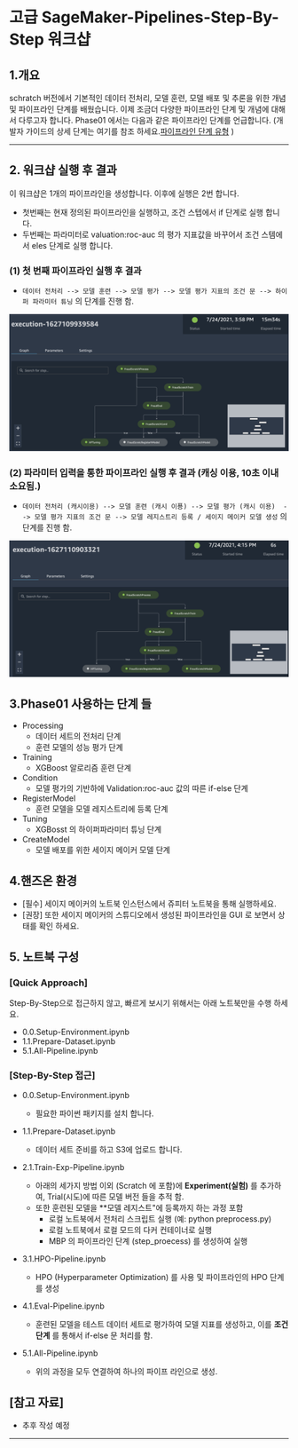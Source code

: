 # 고급 SageMaker-Pipelines-Step-By-Step 워크샵

## 1.개요
schratch 버전에서 기본적인 데이터 전처리, 모델 훈련, 모델 배포 및 추론을 위한 개념 및 파이프라인 단계를 배웠습니다. 이제 조금더 다양한 파이프라인 단계 및 개념에 대해서 다루고자 합니다. Phase01 에서는 다음과 같은 파이프라인 단계를 언급합니다. (개발자 가이드의 상세 단계는 여기를 참조 하세요.[파이프라인 단계 유형](https://docs.aws.amazon.com/ko_kr/sagemaker/latest/dg/build-and-manage-steps.html#build-and-manage-steps-types) )

---


## 2. 워크샵 실행 후 결과
이 워크샵은 1개의 파이프라인을 생성합니다. 이후에 실행은 2번 합니다. 
- 첫번째는 현재 정의된 파이프라인을 실행하고, 조건 스텝에서 if 단계로 실행 합니다.
- 두번째는 파라미터로 valuation:roc-auc 의 평가 지표값을 바꾸어서 조건 스템에서 eles 단계로 실행 합니다.

### (1) 첫 번째 파이프라인 실행 후 결과
- `데이터 전처리 --> 모델 훈련 --> 모델 평가 --> 모델 평가 지표의 조건 문 --> 하이퍼 파라미터 튜닝` 의 단계를 진행 함.

![main-pl01.png](img/main-pl01.png)

### (2) 파라미터 입력을 통한 파이프라인 실행 후 결과 (캐싱 이용, 10초 이내 소요됨.)
- `데이터 전처리 (캐시이용) --> 모델 훈련 (캐시 이푱) --> 모델 평가 (캐시 이용)  --> 모델 평가 지표의 조건 문 --> 모델 레지스트리 등록 / 세이지 메이커 모델 생성` 의 단계를 진행 함.


![main-p02.png](img/main-p02.png)


## 3.Phase01 사용하는 단계 들
- Processing
    - 데이터 세트의 전처리 단계
    - 훈련 모델의 성능 평가 단계
- Training
    - XGBoost 알로리즘 훈련 단계
- Condition
    - 모델 평가의 기반하에 Validation:roc-auc 값의 따른 if-else 단계 
- RegisterModel    
    - 훈련 모델을 모델 레지스트리에 등록 단계
- Tuning
    - XGBosst 의 하이퍼파라미터 튜닝 단계
- CreateModel
    - 모델 배포를 위한 세이지 메이커 모델 단계

## 4.핸즈온 환경
- [필수] 세이지 메이커의 노트북 인스턴스에서 쥬피터 노트북을 통해 실행하세요.
- [권장] 또한 세이지 메이커의 스튜디오에서 생성된 파이프라인을 GUI 로 보면서 상태를 확인 하세요.


## 5. 노트북 구성

### [Quick Approach] 
Step-By-Step으로 접근하지 않고, 빠르게 보시기 위해서는 아래 노트북만을 수행 하세요.
- 0.0.Setup-Environment.ipynb
- 1.1.Prepare-Dataset.ipynb
- 5.1.All-Pipeline.ipynb

### [Step-By-Step 접근]

- 0.0.Setup-Environment.ipynb
    - 필요한 파이썬 패키지를 설치 합니다.
    
    
- 1.1.Prepare-Dataset.ipynb
    - 데이터 세트 준비를 하고 S3에 업로드 합니다.


- 2.1.Train-Exp-Pipeline.ipynb
    - 아래의 세가지 방법 이외 (Scratch 에 포함)에 **Experiment(실험)** 를 추가하여, Trial(시도)에 따른 모델 버전 들을 추적 함.
    - 또한 훈련된 모델을 **모델 레지스트"에 등록까지 하는 과정 포함
        - 로컬 노트북에서 전처리 스크립트 실행 (예: python preprocess.py)
        - 로컬 노트북에서 로컬 모드의 다커 컨테이너로 실행
        - MBP 의 파이프라인 단계 (step_proecess) 를 생성하여 실행


- 3.1.HPO-Pipeline.ipynb
    - HPO (Hyperparameter Optimization) 를 사용 및 파이프라인의 HPO 단계를 생성
    
    
- 4.1.Eval-Pipeline.ipynb
    - 훈련된 모델을 테스트 데이터 세트로 평가하여 모델 지표를 생성하고, 이를 **조건 단계** 를 통해서 if-else 문 처리를 함.
    
    
- 5.1.All-Pipeline.ipynb
    - 위의 과정을 모두 연결하여 하나의 파이프 라인으로 생성.



## [참고 자료]
- 추후 작성 예정





---

